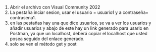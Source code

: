 
1. Abrir el archivo con Visual Community 2022
2. La pestaña inciar sesion, usar el usuario = usuario1 y a contraseña= contrasena1.
3. en las pestañas hay una que dice usuarios, se va a ver los usuarios y añadir usuarios y abajo de este hay un link generado para usarlo en Postman, ya que un localhost, deberá copiar el localhost que usted posea seguido del enlace generado.
4. solo se ven el método get y post